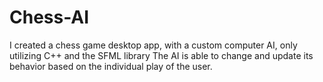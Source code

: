 # Chess-AI
I created a chess game desktop app, with a custom computer AI, only utilizing C++ and the SFML library
The AI is able to change and update its behavior based on the individual play of the user.
